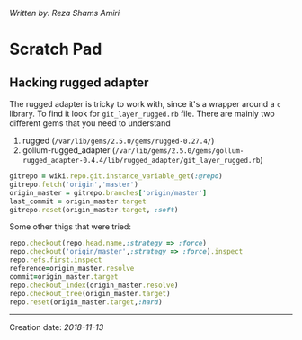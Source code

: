 _Written by: Reza Shams Amiri_
# Scratch Pad

## Hacking rugged adapter
The rugged adapter is tricky to work with, since it's a wrapper around a `c` library. To find it look for `git_layer_rugged.rb` file. There are mainly two different gems that you need to understand
1. rugged (`/var/lib/gems/2.5.0/gems/rugged-0.27.4/`)
2. gollum-rugged_adapter (`/var/lib/gems/2.5.0/gems/gollum-rugged_adapter-0.4.4/lib/rugged_adapter/git_layer_rugged.rb`)

``` ruby
gitrepo = wiki.repo.git.instance_variable_get(:@repo)
gitrepo.fetch('origin','master')
origin_master = gitrepo.branches['origin/master']
last_commit = origin_master.target
gitrepo.reset(origin_master.target, :soft)
```

Some other thigs that were tried:

``` ruby
repo.checkout(repo.head.name,:strategy => :force)
repo.checkout('origin/master',:strategy => :force).inspect
repo.refs.first.inspect 
reference=origin_master.resolve
commit=origin_master.target
repo.checkout_index(origin_master.resolve)
repo.checkout_tree(origin_master.target)
repo.reset(origin_master.target,:hard)
```
* * *
Creation date: _2018-11-13_
